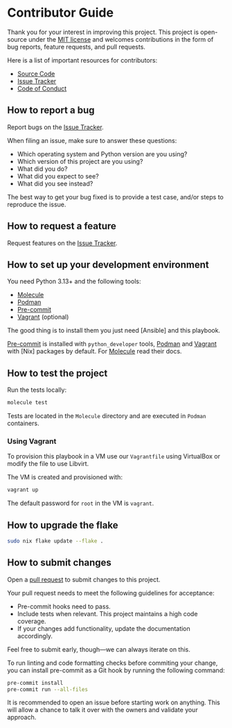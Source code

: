 # Contributor Guide

Thank you for your interest in improving this project.
This project is open-source under the [MIT license] and
welcomes contributions in the form of bug reports, feature requests, and pull requests.

Here is a list of important resources for contributors:

- [Source Code]
- [Issue Tracker]
- [Code of Conduct]

[mit license]: https://opensource.org/licenses/MIT
[source code]: https://github.com/staticdev/linux-workstation-playbook
[issue tracker]: https://github.com/staticdev/linux-workstation-playbook/issues

## How to report a bug

Report bugs on the [Issue Tracker].

When filing an issue, make sure to answer these questions:

- Which operating system and Python version are you using?
- Which version of this project are you using?
- What did you do?
- What did you expect to see?
- What did you see instead?

The best way to get your bug fixed is to provide a test case,
and/or steps to reproduce the issue.

## How to request a feature

Request features on the [Issue Tracker].

## How to set up your development environment

You need Python 3.13+ and the following tools:

- [Molecule]
- [Podman]
- [Pre-commit]
- [Vagrant] (optional)

The good thing is to install them you just need [Ansible] and this playbook.

[Pre-commit] is installed with `python_developer` tools, [Podman] and [Vagrant] with [Nix] packages by default. For [Molecule] read their docs.

[molecule]: https://ansible.readthedocs.io/projects/molecule/en/latest/
[podman]: https://podman.io/
[pre-commit]: https://pre-commit.com/
[vagrant]: https://www.vagrantup.com/

## How to test the project


Run the tests locally:

```sh
molecule test
```

Tests are located in the `Molecule` directory and are executed in `Podman` containers.

### Using Vagrant

To provision this playbook in a VM use our `Vagrantfile` using VirtualBox or modify the file to use Libvirt.

The VM is created and provisioned with:

```sh
vagrant up
```

The default password for `root` in the VM is `vagrant`.

## How to upgrade the flake

```sh
sudo nix flake update --flake .
```

## How to submit changes

Open a [pull request] to submit changes to this project.

Your pull request needs to meet the following guidelines for acceptance:

- Pre-commit hooks need to pass.
- Include tests when relevant. This project maintains a high code coverage.
- If your changes add functionality, update the documentation accordingly.

Feel free to submit early, though—we can always iterate on this.

To run linting and code formatting checks before commiting your change, you can install pre-commit as a Git hook by running the following command:

```sh
pre-commit install
pre-commit run --all-files
```

It is recommended to open an issue before starting work on anything.
This will allow a chance to talk it over with the owners and validate your approach.

[pull request]: https://github.com/staticdev/linux-workstation-playbook/pulls
[pytest]: https://pytest.readthedocs.io/

<!-- github-only -->

[code of conduct]: CODE_OF_CONDUCT.md
